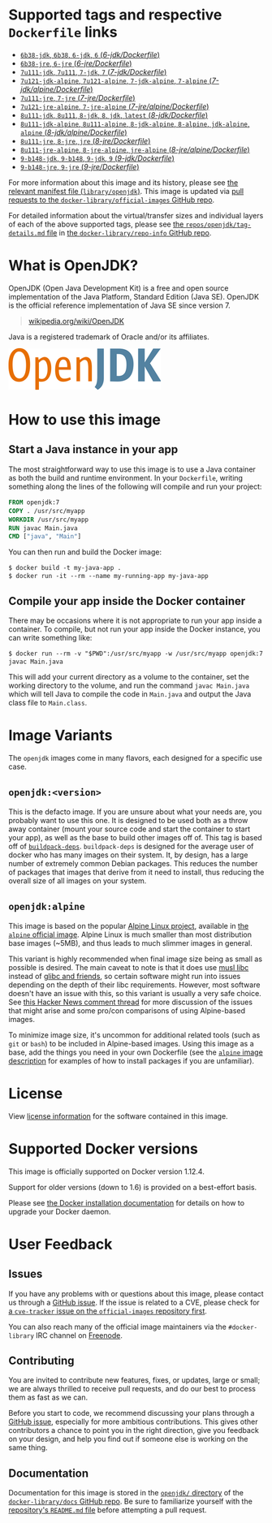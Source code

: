 # Supported tags and respective `Dockerfile` links

-	[`6b38-jdk`, `6b38`, `6-jdk`, `6` (*6-jdk/Dockerfile*)](https://github.com/docker-library/openjdk/blob/89851f0abc3a83cfad5248102f379d6a0bd3951a/6-jdk/Dockerfile)
-	[`6b38-jre`, `6-jre` (*6-jre/Dockerfile*)](https://github.com/docker-library/openjdk/blob/89851f0abc3a83cfad5248102f379d6a0bd3951a/6-jre/Dockerfile)
-	[`7u111-jdk`, `7u111`, `7-jdk`, `7` (*7-jdk/Dockerfile*)](https://github.com/docker-library/openjdk/blob/054cea7585e6c0e4e98d133378ea38061a2ae3ac/7-jdk/Dockerfile)
-	[`7u121-jdk-alpine`, `7u121-alpine`, `7-jdk-alpine`, `7-alpine` (*7-jdk/alpine/Dockerfile*)](https://github.com/docker-library/openjdk/blob/5257acb51a1230a2dc46b1c349d674a725562f9d/7-jdk/alpine/Dockerfile)
-	[`7u111-jre`, `7-jre` (*7-jre/Dockerfile*)](https://github.com/docker-library/openjdk/blob/054cea7585e6c0e4e98d133378ea38061a2ae3ac/7-jre/Dockerfile)
-	[`7u121-jre-alpine`, `7-jre-alpine` (*7-jre/alpine/Dockerfile*)](https://github.com/docker-library/openjdk/blob/5257acb51a1230a2dc46b1c349d674a725562f9d/7-jre/alpine/Dockerfile)
-	[`8u111-jdk`, `8u111`, `8-jdk`, `8`, `jdk`, `latest` (*8-jdk/Dockerfile*)](https://github.com/docker-library/openjdk/blob/e6e9cf8b21516ba764189916d35be57486203c95/8-jdk/Dockerfile)
-	[`8u111-jdk-alpine`, `8u111-alpine`, `8-jdk-alpine`, `8-alpine`, `jdk-alpine`, `alpine` (*8-jdk/alpine/Dockerfile*)](https://github.com/docker-library/openjdk/blob/9a0822673dffd3e5ba66f18a8547aa60faed6d08/8-jdk/alpine/Dockerfile)
-	[`8u111-jre`, `8-jre`, `jre` (*8-jre/Dockerfile*)](https://github.com/docker-library/openjdk/blob/e6e9cf8b21516ba764189916d35be57486203c95/8-jre/Dockerfile)
-	[`8u111-jre-alpine`, `8-jre-alpine`, `jre-alpine` (*8-jre/alpine/Dockerfile*)](https://github.com/docker-library/openjdk/blob/9a0822673dffd3e5ba66f18a8547aa60faed6d08/8-jre/alpine/Dockerfile)
-	[`9-b148-jdk`, `9-b148`, `9-jdk`, `9` (*9-jdk/Dockerfile*)](https://github.com/docker-library/openjdk/blob/e1981fe71526d3c568cdad28fe7607a5d258fcd3/9-jdk/Dockerfile)
-	[`9-b148-jre`, `9-jre` (*9-jre/Dockerfile*)](https://github.com/docker-library/openjdk/blob/e1981fe71526d3c568cdad28fe7607a5d258fcd3/9-jre/Dockerfile)

For more information about this image and its history, please see [the relevant manifest file (`library/openjdk`)](https://github.com/docker-library/official-images/blob/master/library/openjdk). This image is updated via [pull requests to the `docker-library/official-images` GitHub repo](https://github.com/docker-library/official-images/pulls?q=label%3Alibrary%2Fopenjdk).

For detailed information about the virtual/transfer sizes and individual layers of each of the above supported tags, please see [the `repos/openjdk/tag-details.md` file](https://github.com/docker-library/repo-info/blob/master/repos/openjdk/tag-details.md) in [the `docker-library/repo-info` GitHub repo](https://github.com/docker-library/repo-info).

# What is OpenJDK?

OpenJDK (Open Java Development Kit) is a free and open source implementation of the Java Platform, Standard Edition (Java SE). OpenJDK is the official reference implementation of Java SE since version 7.

> [wikipedia.org/wiki/OpenJDK](http://en.wikipedia.org/wiki/OpenJDK)

Java is a registered trademark of Oracle and/or its affiliates.

![logo](https://raw.githubusercontent.com/docker-library/docs/a3439b66b7980d1811f6b3835a3c541747172970/openjdk/logo.png)

# How to use this image

## Start a Java instance in your app

The most straightforward way to use this image is to use a Java container as both the build and runtime environment. In your `Dockerfile`, writing something along the lines of the following will compile and run your project:

```dockerfile
FROM openjdk:7
COPY . /usr/src/myapp
WORKDIR /usr/src/myapp
RUN javac Main.java
CMD ["java", "Main"]
```

You can then run and build the Docker image:

```console
$ docker build -t my-java-app .
$ docker run -it --rm --name my-running-app my-java-app
```

## Compile your app inside the Docker container

There may be occasions where it is not appropriate to run your app inside a container. To compile, but not run your app inside the Docker instance, you can write something like:

```console
$ docker run --rm -v "$PWD":/usr/src/myapp -w /usr/src/myapp openjdk:7 javac Main.java
```

This will add your current directory as a volume to the container, set the working directory to the volume, and run the command `javac Main.java` which will tell Java to compile the code in `Main.java` and output the Java class file to `Main.class`.

# Image Variants

The `openjdk` images come in many flavors, each designed for a specific use case.

## `openjdk:<version>`

This is the defacto image. If you are unsure about what your needs are, you probably want to use this one. It is designed to be used both as a throw away container (mount your source code and start the container to start your app), as well as the base to build other images off of. This tag is based off of [`buildpack-deps`](https://registry.hub.docker.com/_/buildpack-deps/). `buildpack-deps` is designed for the average user of docker who has many images on their system. It, by design, has a large number of extremely common Debian packages. This reduces the number of packages that images that derive from it need to install, thus reducing the overall size of all images on your system.

## `openjdk:alpine`

This image is based on the popular [Alpine Linux project](http://alpinelinux.org), available in [the `alpine` official image](https://hub.docker.com/_/alpine). Alpine Linux is much smaller than most distribution base images (~5MB), and thus leads to much slimmer images in general.

This variant is highly recommended when final image size being as small as possible is desired. The main caveat to note is that it does use [musl libc](http://www.musl-libc.org) instead of [glibc and friends](http://www.etalabs.net/compare_libcs.html), so certain software might run into issues depending on the depth of their libc requirements. However, most software doesn't have an issue with this, so this variant is usually a very safe choice. See [this Hacker News comment thread](https://news.ycombinator.com/item?id=10782897) for more discussion of the issues that might arise and some pro/con comparisons of using Alpine-based images.

To minimize image size, it's uncommon for additional related tools (such as `git` or `bash`) to be included in Alpine-based images. Using this image as a base, add the things you need in your own Dockerfile (see the [`alpine` image description](https://hub.docker.com/_/alpine/) for examples of how to install packages if you are unfamiliar).

# License

View [license information](http://openjdk.java.net/legal/gplv2+ce.html) for the software contained in this image.

# Supported Docker versions

This image is officially supported on Docker version 1.12.4.

Support for older versions (down to 1.6) is provided on a best-effort basis.

Please see [the Docker installation documentation](https://docs.docker.com/installation/) for details on how to upgrade your Docker daemon.

# User Feedback

## Issues

If you have any problems with or questions about this image, please contact us through a [GitHub issue](https://github.com/docker-library/openjdk/issues). If the issue is related to a CVE, please check for [a `cve-tracker` issue on the `official-images` repository first](https://github.com/docker-library/official-images/issues?q=label%3Acve-tracker).

You can also reach many of the official image maintainers via the `#docker-library` IRC channel on [Freenode](https://freenode.net).

## Contributing

You are invited to contribute new features, fixes, or updates, large or small; we are always thrilled to receive pull requests, and do our best to process them as fast as we can.

Before you start to code, we recommend discussing your plans through a [GitHub issue](https://github.com/docker-library/openjdk/issues), especially for more ambitious contributions. This gives other contributors a chance to point you in the right direction, give you feedback on your design, and help you find out if someone else is working on the same thing.

## Documentation

Documentation for this image is stored in the [`openjdk/` directory](https://github.com/docker-library/docs/tree/master/openjdk) of the [`docker-library/docs` GitHub repo](https://github.com/docker-library/docs). Be sure to familiarize yourself with the [repository's `README.md` file](https://github.com/docker-library/docs/blob/master/README.md) before attempting a pull request.
